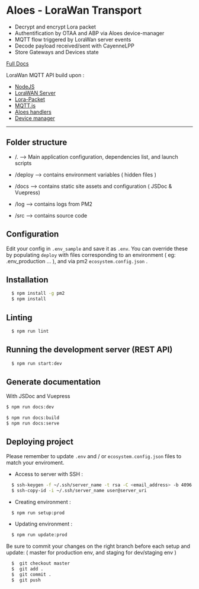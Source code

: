 # Aloes - LoraWan Transport

- Decrypt and encrypt Lora packet
- Authentification by OTAA and ABP via Aloes device-manager
- MQTT flow triggered by LoraWan server events
- Decode payload received/sent with CayenneLPP
- Store Gateways and Devices state 

[Full Docs](https://aloes.frama.io/lorawan-transport/)

LoraWan MQTT API build upon :

- [NodeJS](https://nodejs.org/en/)
- [LoraWAN Server](https://github.com/ioberry/LoraWAN-Server)
- [Lora-Packet](https://github.com/anthonykirby/lora-packet)
- [MQTT.js](https://github.com/mqttjs)
- [Aloes handlers](https://framagit.org/aloes/aloes-handlers)
- [Device manager](https://framagit.org/aloes/device-manager)

---

## Folder structure

- /. --> Main application configuration, dependencies list, and launch scripts

- /deploy --> contains environment variables ( hidden files )

- /docs --> contains static site assets and configuration ( JSDoc & Vuepress)

- /log --> contains logs from PM2

- /src --> contains source code

## Configuration

Edit your config in `.env_sample` and save it as `.env`.
You can override these by populating `deploy` with files corresponding to an environment ( eg: .env_production ... ), and via pm2 `ecosystem.config.json` .

## Installation

```bash
  $ npm install -g pm2
  $ npm install
```

## Linting

```bash
  $ npm run lint
```

## Running the development server (REST API)

```bash
  $ npm run start:dev
```

## Generate documentation

With JSDoc and Vuepress

```bash
$ npm run docs:dev
```

```bash
$ npm run docs:build
$ npm run docs:serve
```

## Deploying project

Please remember to update `.env` and / or `ecosystem.config.json` files to match your enviroment.

- Access to server with SSH :

```bash
  $ ssh-keygen -f ~/.ssh/server_name -t rsa -C <email_address> -b 4096
  $ ssh-copy-id -i ~/.ssh/server_name user@server_uri
```

- Creating environment :

```bash
  $ npm run setup:prod
```

- Updating environment :

```bash
  $ npm run update:prod
```

Be sure to commit your changes on the right branch before each setup and update: ( master for production env, and staging for dev/staging env )

```bash
  $  git checkout master
  $  git add .
  $  git commit .
  $  git push
```
